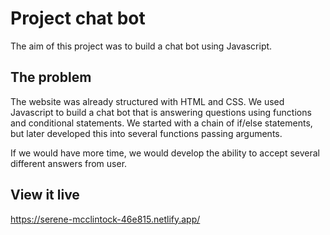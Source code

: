 # Project chat bot
The aim of this project was to build a chat bot using Javascript.

## The problem
The website was already structured with HTML and CSS. We used Javascript to build a chat bot that is answering questions using functions and conditional statements. We started with a chain of if/else statements, but later developed this into several functions passing arguments.

If we would have more time, we would develop the ability to accept several different answers from user.

## View it live
https://serene-mcclintock-46e815.netlify.app/